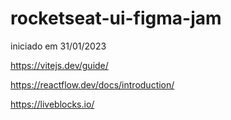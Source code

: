 # rocketseat-ui-figma-jam

iniciado em  31/01/2023

https://vitejs.dev/guide/

https://reactflow.dev/docs/introduction/

https://liveblocks.io/
